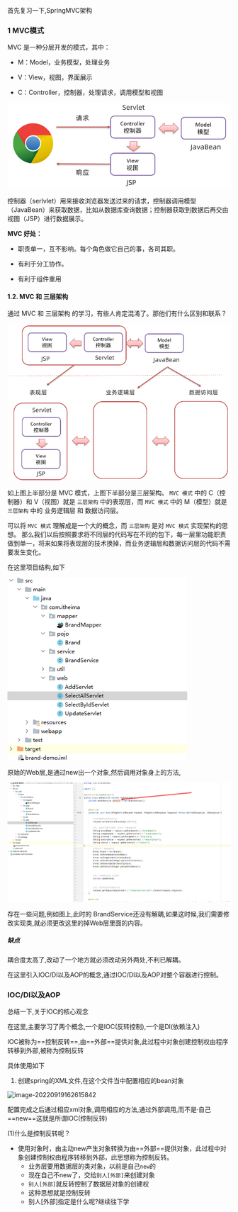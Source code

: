 首先复习一下,SpringMVC架构

### 1 MVC模式

MVC 是一种分层开发的模式，其中：

* M：Model，业务模型，处理业务

* V：View，视图，界面展示

* C：Controller，控制器，处理请求，调用模型和视图

![image-20221209170724182](allPicture/image-20221209170724182.png)

控制器（serlvlet）用来接收浏览器发送过来的请求，控制器调用模型（JavaBean）来获取数据，比如从数据库查询数据；控制器获取到数据后再交由视图（JSP）进行数据展示。

**MVC 好处：**

* 职责单一，互不影响。每个角色做它自己的事，各司其职。

* 有利于分工协作。

* 有利于组件重用



#### 1.2.  MVC 和 三层架构

通过 MVC 和 三层架构 的学习，有些人肯定混淆了。那他们有什么区别和联系？

<img src="allPicture/image-20210818165808589.png" alt="image-20210818165808589" style="zoom:60%;" />

如上图上半部分是 MVC 模式，上图下半部分是三层架构。 `MVC 模式` 中的 C（控制器）和 V（视图）就是 `三层架构` 中的表现层，而 `MVC 模式` 中的 M（模型）就是 `三层架构` 中的 业务逻辑层 和 数据访问层。

可以将 `MVC 模式` 理解成是一个大的概念，而 `三层架构` 是对 `MVC 模式` 实现架构的思想。 那么我们以后按照要求将不同层的代码写在不同的包下，每一层里功能职责做到单一，将来如果将表现层的技术换掉，而业务逻辑层和数据访问层的代码不需要发生变化。





在这里项目结构,如下

![image-20221209170823217](allPicture/image-20221209170823217.png)

原始的Web层,是通过new出一个对象,然后调用对象身上的方法,

![image-20221209171346074](allPicture/image-20221209171346074.png)

存在一些问题,例如图上,此时的 BrandService还没有解耦,如果这时候,我们需要修改实现类,就必须更改这里的掉Web层里面的内容。

##### 缺点

耦合度太高了,改动了一个地方就必须改动另外两处,不利已解耦。

在这里引入IOC/DI以及AOP的概念,通过IOC/DI以及AOP对整个容器进行控制。



### IOC/DI以及AOP



总结一下,关于IOC的核心观念

在这里,主要学习了两个概念,一个是IOC(反转控制),一个是Dl(依赖注入)

IOC被称为==控制反转==,由==外部==提供对象,此过程中对象创建控制权由程序转移到外部,被称为控制反转

具体使用如下

1. 创建spring的XML文件,在这个文件当中配置相应的bean对象

![image-20220919162615842](C:\Users\Yilin.Yang\Desktop\学习记录(笔记)\SSM框架学习\01Spring学习(一).assets\image-20220919162615842.png)

配置完成之后通过相应xml对象,调用相应的方法,通过外部调用,而不是·自己==new==这就是所谓IOC(控制反转)

(1)什么是控制反转呢？

* 使用对象时，由主动new产生对象转换为由==外部==提供对象，此过程中对象创建控制权由程序转移到外部，此思想称为控制反转。
  * 业务层要用数据层的类对象，以前是自己`new`的
  * 现在自己不new了，交给`别人[外部]`来创建对象
  * `别人[外部]`就反转控制了数据层对象的创建权
  * 这种思想就是控制反转
  * 别人[外部]指定是什么呢?继续往下学
